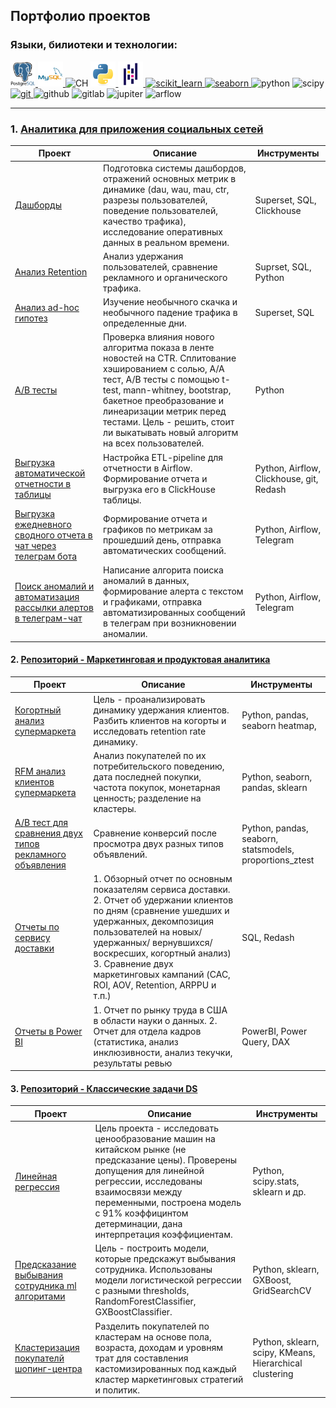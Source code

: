 ## Портфолио проектов
<!---
your comment goes here
<a href="https://www.python.org" target="_blank" rel="noreferrer"> <img src="https://raw.githubusercontent.com/devicons/devicon/master/icons/python/python-original.svg" alt="python" width="40" height="40"/> </a>

<a rel="noreferrer"> <img src="" alt="python" width="40" height="40"/> </a>
-->





<h3 align="left">Языки, билиотеки и технологии:</h3>

<!---
PostgreSQL
-->
<p align="left">   
</a> <a href="https://www.postgresql.org" target="_blank" rel="noreferrer"> <img src="https://raw.githubusercontent.com/devicons/devicon/master/icons/postgresql/postgresql-original-wordmark.svg" alt="postgresql" width="40" height="40"/> </a>
  <!---
mySQL
-->
<a href="https://www.mysql.com/" target="_blank" rel="noreferrer"> <img src="https://raw.githubusercontent.com/devicons/devicon/master/icons/mysql/mysql-original-wordmark.svg" alt="mysql" width="40" height="40"/> </a> 
<!---
Clickhouse
-->
<a rel="noreferrer"> <img src="https://upload.wikimedia.org/wikipedia/commons/0/0e/Clickhouse.png" alt="CH" width="40" height="40"/></a>
<!---
Python
-->
<a href="https://www.python.org" target="_blank" rel="noreferrer"> <img src="https://raw.githubusercontent.com/devicons/devicon/master/icons/python/python-original.svg" alt="python" width="40" height="40"/> </a>
<!---
pandas
-->
<a href="https://pandas.pydata.org/" target="_blank" rel="noreferrer"> <img src="https://raw.githubusercontent.com/devicons/devicon/2ae2a900d2f041da66e950e4d48052658d850630/icons/pandas/pandas-original.svg" alt="pandas" width="40" height="40"/> </a>   
<!---
sklearnn
-->
<a href="https://scikit-learn.org/" target="_blank" rel="noreferrer"> <img src="https://upload.wikimedia.org/wikipedia/commons/0/05/Scikit_learn_logo_small.svg" alt="scikit_learn" width="40" height="40"/> </a> 
<!---
seaborn
--> <a href="https://seaborn.pydata.org/" target="_blank" rel="noreferrer"> <img src="https://seaborn.pydata.org/_images/logo-mark-lightbg.svg" alt="seaborn" width="40" height="40"/> </a> 
<!---
matplotlib
-->
<a rel="noreferrer"> <img src="https://upload.wikimedia.org/wikipedia/commons/thumb/0/01/Created_with_Matplotlib-logo.svg/2048px-Created_with_Matplotlib-logo.svg.png" alt="python" width="40" height="40"/></a> 
<!---
scipy
-->
<a target="_blank" rel="noreferrer"> <img src="https://upload.wikimedia.org/wikipedia/commons/thumb/b/b2/SCIPY_2.svg/1200px-SCIPY_2.svg.png" alt="scipy" width="40" height="40"/> </a>
<!---
git
-->
<a href="https://git-scm.com/" target="_blank" rel="noreferrer"> <img src="https://www.vectorlogo.zone/logos/git-scm/git-scm-icon.svg" alt="git" width="40" height="40"/>
<!---
GitHub
-->
  <a target="_blank" rel="noreferrer"> <img src="https://user-images.githubusercontent.com/25181517/192108374-8da61ba1-99ec-41d7-80b8-fb2f7c0a4948.png" alt="github" width="40" height="40"/> </a> 
<!---
GitLab
-->
<a target="_blank" rel="noreferrer"> <img src="https://user-images.githubusercontent.com/25181517/192108376-c675d39b-90f6-4073-bde6-5a9291644657.png" alt="gitlab" width="40" height="40"/> </a>
<!---
Jupiter
-->
<a target="_blank" rel="noreferrer"> <img src="https://user-images.githubusercontent.com/25181517/183914128-3fc88b4a-4ac1-40e6-9443-9a30182379b7.png" alt="jupiter" width="40" height="40"/> </a>
<!---
Airflow
-->
<a target="_blank" rel="noreferrer"> <img src="https://static-00.iconduck.com/assets.00/airflow-icon-512x512-tpr318yf.png" alt="arflow" width="40" height="40"/> </a></p>

---

### 1. [Аналитика для приложения социальных сетей](https://github.com/AlinaEvgenevna/AppAnalytics) 


| Проект   |     Описание      |  Инструменты |
|----------|---------------|-------|
| [Дашборды](https://github.com/AlinaEvgenevna/AppAnalytics/tree/main/dashboards) |  Подготовка системы дашбордов, отражений основных метрик в динамике (dau, wau, mau, ctr, разрезы пользователей, поведение пользователей, качество трафика), исследование оперативных данных в реальном времени. | Superset, SQL, Clickhouse |
| [Анализ  Retention](https://github.com/AlinaEvgenevna/AppAnalytics/tree/main/Retention) |    Анализ удержания пользователей, сравнение рекламного и органического трафика. |   Suprset, SQL, Python |
| [Анализ ad-hoc гипотез](https://github.com/AlinaEvgenevna/AppAnalytics/tree/main/AdHocResearch) | Изучение необычного скачка и необычного падение трафика в определенные дни. |    Superset, SQL |
| [A/B тесты](https://github.com/AlinaEvgenevna/AppAnalytics/tree/main/AB_tests) | Проверка влияния нового алгоритма показа в ленте новостей на CTR. Сплитование хэшированием с солью, A/A тест, A/B тесты с помощью t-test, mann-whitney, bootstrap, бакетное преобразование и линеаризации метрик перед тестами. Цель - решить, стоит ли выкатывать новый алгоритм на всех пользователей. |   Python |
| [Выгрузка автоматической отчетности в таблицы](https://github.com/AlinaEvgenevna/AppAnalytics/tree/main/etl_dag_to_table) | Настройка ETL-pipeline для отчетности в Airflow. Формирование отчета и выгрузка его в ClickHouse таблицы.|    Python, Airflow, Clickhouse, git, Redash |
| [Выгрузка ежедневного сводного отчета в чат через телеграм бота](https://github.com/AlinaEvgenevna/AppAnalytics/tree/main/dag_report_chat_bot) | Формирование отчета и графиков по метрикам за прошедший день, отправка автоматических сообщений. |    Python, Airflow, Telegram |
| [Поиск аномалий и автоматизация рассылки алертов в телеграм-чат](https://github.com/AlinaEvgenevna/AppAnalytics/tree/main/dag_anomaly_alerts) | Написание алгорита поиска аномалий в данных, формирование алерта с текстом и графиками, отправка автоматизированных сообщений в телеграм при возникновении аномалии. |    Python, Airflow, Telegram |



#### 2. [Репозиторий - Маркетинговая и продуктовая аналитика](https://github.com/AlinaEvgenevna/MarketingDA)
| Проект   |      Описание     |  Инструменты |
|----------|---------------|--------|
| [Когортный анализ супермаркета](https://github.com/AlinaEvgenevna/MarketingDA/tree/main/CohortAnalysis) |  Цель - проанализировать динамику удержания клиентов. Разбить клиентов на когорты и исследовать retention rate динамику. | Python, pandas, seaborn heatmap,  |
| [RFM анализ клиентов супермаркета](https://github.com/AlinaEvgenevna/MarketingDA/tree/main/RFM_in_online_market)|    Анализ покупателей по их потребительского поведению, дата последней покупки, частота покупок, монетарная ценность; разделение на кластеры.  |   Python, seaborn, pandas, sklearn |
| [A/B тест для сравнения двух типов рекламного объявления](https://github.com/AlinaEvgenevna/MarketingDA/tree/main/AB_test) | Сравнение конверсий после просмотра двух разных типов объявлений. | Python, pandas, seaborn, statsmodels, proportions_ztest |
| [Отчеты по сервису доставки](https://github.com/AlinaEvgenevna/MarketingDA/tree/main/Delivery_reports) | 1. Обзорный отчет по основным показателям сервиса доставки. 2. Отчет об удержании клиентов по дням (сравнение ушедших и удержанных, декомпозиция пользователей на новых/ удержанных/ вернувшихся/ воскресших, когортный анализ) 3. Сравнение двух маркетинговых кампаний (CAC, ROI, AOV, Retention, ARPPU и т.п.)| SQL, Redash |
| [Отчеты в Power BI](https://github.com/AlinaEvgenevna/MarketingDA/tree/main/PowerBIDashboards) | 1. Отчет по рынку труда в США в области науки о данных. 2. Отчет для отдела кадров (статистика, анализ инклюзивности, анализ текучки, результаты ревью| PowerBI, Power Query, DAX |


#### 3. [Репозиторий - Классические задачи DS](https://github.com/AlinaEvgenevna/DS)
| Проект   |      Описание     |  Инструменты |
|----------|---------------|------|
| [Линейная регрессия](https://github.com/AlinaEvgenevna/DS/tree/main/LinearRegression) | Цель проекта - исследовать ценообразование машин на китайском рынке (не предсказание цены). Проверены допущения для линейной регрессии, исследованы взаимосвязи между переменными, построена модель с 91% коэффицинтом детерминации, дана интерпретация коэффициентам.| Python, scipy.stats, sklearn и др.|
| [Предсказание выбывания сотрудника ml алгоритами](https://github.com/AlinaEvgenevna/DS/tree/main/Churn_classification)|    Цель - построить модели, которые предскажут выбывания сотрудника. Использованы модели логистической регрессии с разными thresholds, RandomForestClassifier, GXBoostClassifier. | Python, sklearn, GXBoost, GridSearchCV |
| [Кластеризация покупателй шопинг-центра](https://github.com/AlinaEvgenevna/DS/tree/main/Customer_clusters) | Разделить покупателей по кластерам на основе пола, возраста, доходам и уровням трат для составления кастомизированных под каждый кластер маркетинговых стратегий и политик. |    Python, sklearn, scipy, KMeans, Hierarchical clustering |
